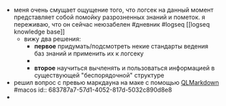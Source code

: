 - меня очень смущает ощущение того, что логсек на данный момент представляет собой помойку разрозненных знаний и пометок. я переживаю, что он сейчас неюзабелен #дневник #logseq [[logseq knowledge base]]
	- вижу два решения:
		- **первое**
		  придумать/подсмотреть некие стандарты ведения баз знаний и применить их к логсеку
		-
		- **второе**
		  научиться вычленять и пользоваться информацией в существующей "беспорядочной" структуре
- решил вопрос с превью маркдауна на маке с помощью [QLMarkdown](https://github.com/sbarex/QLMarkdown?tab=readme-ov-file#installation) #macos
  id:: 683787a7-57d1-4052-817d-5032c890d8e8
-